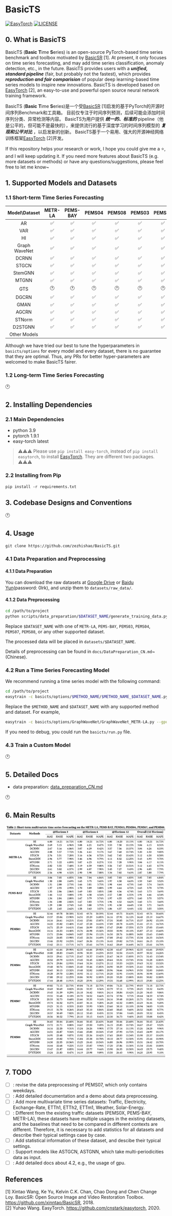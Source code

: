 # BasicTS

[![EasyTorch](https://img.shields.io/badge/Developing%20with-EasyTorch-2077ff.svg)](https://github.com/cnstark/easytorch)
[![LICENSE](https://img.shields.io/github/license/zezhishao/BasicTS.svg)](https://github.com/zezhishao/BasicTS/blob/master/LICENSE)

## 0. What is BasicTS

BasicTS (**Basic** **T**ime **S**eries) is an open-source PyTorch-based time series benchmark and toolbox motivated by [BasicSR](https://github.com/xinntao/BasicSR) [1].
At present, it only focuses on time series forecasting, and may add time series classification, anomaly detection, etc., in the future.
BasicTS provides users with a ***unified, standard pipeline***  (fair, but probably not the fastest), which provides ***reproduction and fair comparision*** of popular deep learning-based time series models to inspire new innovations.
BasicTS is developed based on [EasyTorch](https://github.com/cnstark/easytorch) [2], an easy-to-use and powerful open source neural network training framework.

BasicTS (**Basic** **T**ime **S**eries)是一个受[BasicSR](https://github.com/xinntao/BasicSR) [1]启发的基于PyTorch的开源时间序列Benchmark和工具箱。
目前仅专注于时间序列预测，后续可能会添加时间序列分类、异常检测等内容。
BasicTS为用户提供 ***统一的、标准的*** pipeline（他是公平的，但可能不是最快的），来提供流行的基于深度学习的时间序列模型的 ***复现和公平对比*** ，以启发新的创新。
BasicTS基于一个易用、强大的开源神经网络训练框架[EasyTorch](https://github.com/cnstark/easytorch) [2]开发。

If this repository helps your research or work, I hope you could give me a ⭐, and I will keep updating it. If you need more features about BasicTS (e.g. more datasets or methods) or have any questions/suggestions, please feel free to let me know~

## 1. Supported Models and Datasets

### 1.1 Short-term Time Series Forecasting

| Model\Dataset | METR-LA | PEMS-BAY | PEMS04 | PEMS08 | PEMS03 | PEMS07 | Other Datasets |
|:-------------:|:-------:|:--------:|:------:|:------:|:------:|:------:|:--------------:|
| AR            | ✅      | ✅       | ✅      | ✅     | ✅      | ✅     |                |
| VAR           | ✅      | ✅       | ✅      | ✅     | ✅      | ✅     |                |
| HI            | ✅      | ✅       | ✅      | ✅     | ✅      | ✅     |                |
| Graph WaveNet | ✅      | ✅       | ✅      | ✅     | ✅      | ✅     |                |
| DCRNN         | ✅      | ✅       | ✅      | ✅     | ✅      | ✅     |                |
| STGCN         | ✅      | ✅       | ✅      | ✅     | ✅      | ✅     |                |
| StemGNN       | ✅      | ✅       | ✅      | ✅     | ✅      | ✅     |                |
| MTGNN         | ✅      | ✅       | ✅      | ✅     | ✅      | ✅     |                |
| GTS           | 🕐      | 🕐       | 🕐      | 🕐     | 🕐      | 🕐     |                |
| DGCRN         | ✅      | ✅       | ✅      | ✅     | ✅      | ✅     |                |
| GMAN          | ✅      | ✅       | ✅      | ✅     | ✅      | ✅     |                |
| AGCRN         | ✅      | ✅       | ✅      | ✅     | ✅      | ✅     |                |
| STNorm        | ✅      | ✅       | ✅      | ✅     | ✅      | ✅     |                |
| D2STGNN       | ✅      | ✅       | ✅      | ✅     | ✅      | ✅     |
| Other Models  |         |         |         |        |        |        |                |

Although we have tried our best to tune the hyperparameters in `basicts/options` for every model and every dataset, there is no guarantee that they are optimal.
Thus, any PRs for better hyper-parameters are welcomed to make BasicTS fairer.

### 1.2 Long-term Time Series Forecasting

🕐

## 2. Installing Dependencies

### 2.1 Main Dependencies

- python 3.9
- pytorch 1.9.1
- easy-torch latest

> ⚠️⚠️⚠️ Please use `pip install easy-torch`, instead of `pip install easytorch`, to install [EasyTorch](https://github.com/cnstark/easytorch). They are different two packages. ⚠️⚠️⚠️

### 2.2 Installing from Pip

`pip install -r requirements.txt`

## 3. Codebase Designs and Conventions

🕐

## 4. Usage

`git clone https://github.com/zezhishao/BasicTS.git`

### 4.1 Data Preparation and Preprocessing

#### 4.1.1 Data Preparation

You can download the raw datasets at [Google Drive](https://drive.google.com/drive/folders/14EJVODCU48fGK0FkyeVom_9lETh80Yjp) or [Baidu Yun](https://pan.baidu.com/s/18qonT9l1_NbvyAgpD4381g)(password: 0lrk), and unzip them to `datasets/raw_data/`.

#### 4.1.2 Data Preprocessing

```bash
cd /path/to/project
python scripts/data_preparation/$DATASET_NAME/generate_training_data.py
```

Replace `$DATASET_NAME` with one of `METR-LA`, `PEMS-BAY`, `PEMS03`, `PEMS04`, `PEMS07`, `PEMS08`, or any other supported dataset.

The processed data will be placed in `datasets/$DATASET_NAME`.

Details of preprocessing can be found in `docs/DataPreparation_CN.md`~(Chinese).

### 4.2 Run a Time Series Forecasting Model

We recommend running a time series model with the following command:

```bash
cd /path/to/project
easytrain -c basicts/options/$METHOD_NAME/$METHOD_NAME_$DATASET_NAME.py --gpus '0'
```

Replace the `$METHOD_NAME` and `$DATASET_NAME` with any supported method and dataset. For example,

```bash
easytrain -c basicts/options/GraphWaveNet/GraphWaveNet_METR-LA.py --gpus '0'
```

If you need to debug, you could run the `basicts/run.py` file. 

### 4.3 Train a Custom Model

🕐

## 5. Detailed Docs

- data preparation: [data_preparation_CN.md](docs/DataFormat_CN.md)

🕐

## 6. Main Results

![Main results.](results/result.png)

## 7. TODO

- [ ] : revise the data preprocessing of PEMS07, which only contains weekdays.
- [ ] : Add detailed documentation and a demo about data preprocessing.
- [ ] : Add more multivariate time series datasets: Traffic, Electricity, Exchange-Rate, ETTh1, ETTh2, ETTm1, Weather, Solar-Energy.
- [ ] : Different from the existing traffic datasets (PEMS0X, PEMS-BAY, METR-LA), these datasets have multiple usages in the existing datasets, and the baselines that need to be compared in different contexts are different. Therefore, it is necessary to add statistics for all datasets and describe their typical settings case by case.
- [ ] : Add statistical information of these dataset, and descibe their typical settings.
- [ ] : Support models like ASTGCN, ASTGNN, which take multi-periodicities data as input.
- [ ] : Add detailed docs about 4.2, e.g., the usage of gpu.

## References

[1] Xintao Wang, Ke Yu, Kelvin C.K. Chan, Chao Dong and Chen Change Loy. BasicSR: Open Source Image and Video Restoration Toolbox. <https://github.com/xinntao/BasicSR>, 2018.\
[2] Yuhao Wang. EasyTorch. <https://github.com/cnstark/easytorch>, 2020.
